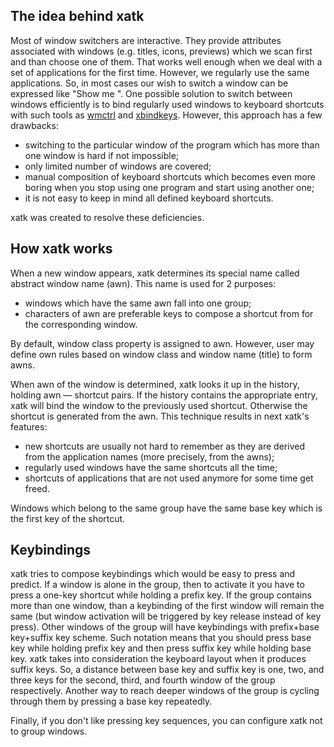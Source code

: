 ## The idea behind xatk ##

Most of window switchers are interactive. They provide attributes associated
with windows (e.g. titles, icons, previews) which we scan first and than choose
one of them. That works well enough when we deal with a set of applications for
the first time. However, we regularly use the same applications. So, in most
cases our wish to switch a window can be expressed like "Show me <my favourite
text editor>". One possible solution to switch between windows efficiently is to
bind regularly used windows to keyboard shortcuts with such tools as
[wmctrl](http://tomas.styblo.name/wmctrl/) and
[xbindkeys](http://www.nongnu.org/xbindkeys/xbindkeys.html). However, this
approach has a few drawbacks:

  * switching to the particular window of the program which has more than one window is hard if not impossible;
  * only limited number of windows are covered;
  * manual composition of keyboard shortcuts which becomes even more boring when you stop using one program and start using another one;
  * it is not easy to keep in mind all defined keyboard shortcuts.

xatk was created to resolve these deficiencies.

## How xatk works ##

When a new window appears, xatk determines its special name called abstract
window name (awn). This name is used for 2 purposes:
  * windows which have the same awn fall into one group;
  * characters of awn are preferable keys to compose a shortcut from for the corresponding window.

By default, window class property is assigned to awn. However, user may
define own rules based on window class and window name (title) to form
awns.

When awn of the window is determined, xatk looks it up in the history,
holding awn — shortcut pairs. If the history contains the appropriate entry,
xatk will bind the window to the previously used shortcut. Otherwise the
shortcut is generated from the awn. This technique results in next xatk's
features:

  * new shortcuts are usually not hard to remember as they are derived from the application names (more precisely, from the awns);
  * regularly used windows have the same shortcuts all the time;
  * shortcuts of applications that are not used anymore for some time get freed.

Windows which belong to the same group have the same base key which
is the first key of the shortcut.

## Keybindings ##

xatk tries to compose keybindings which would be easy to press and predict. If
a window is alone in the group, then to activate it you have to press a
one-key shortcut while holding a prefix key. If the group contains more than
one window, than a keybinding of the first window will remain the same (but
window activation will be triggered by key release instead of key press). Other
windows of the group will have keybindings with prefix+base key+suffix key
scheme. Such notation means that you should press base key while holding
prefix key and then press suffix key while holding base key. xatk takes
into consideration the keyboard layout when it produces suffix keys. So, a
distance between base key and suffix key is one, two, and three keys for the
second, third, and fourth window of the group respectively. Another way to reach
deeper windows of the group is cycling through them by pressing a base key
repeatedly.

Finally, if you don't like pressing key sequences, you can configure
xatk not to group windows.